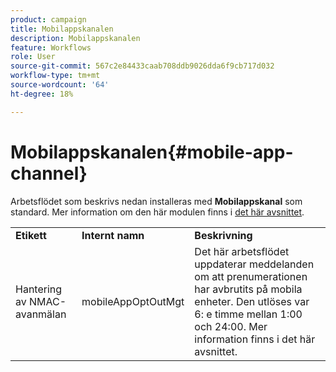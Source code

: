 ```yaml
---
product: campaign
title: Mobilappskanalen
description: Mobilappskanalen
feature: Workflows
role: User
source-git-commit: 567c2e84433caab708ddb9026dda6f9cb717d032
workflow-type: tm+mt
source-wordcount: '64'
ht-degree: 18%

---
```



# Mobilappskanalen{#mobile-app-channel}

Arbetsflödet som beskrivs nedan installeras med **Mobilappskanal** som standard. Mer information om den här modulen finns i [det här avsnittet](../../v8/send/push.md).

<table> 
 <tbody> 
  <tr> 
   <td> <strong>Etikett</strong><br /> </td> 
   <td> <strong>Internt namn</strong><br /> </td> 
   <td> <strong>Beskrivning</strong><br /> </td> 
  </tr> 
  <tr> 
   <td> <span class="uicontrol">Hantering av NMAC-avanmälan</span> <br /> </td> 
   <td> <span class="uicontrol">mobileAppOptOutMgt</span> <br /> </td> 
   <td> Det här arbetsflödet uppdaterar meddelanden om att prenumerationen har avbrutits på mobila enheter. Den utlöses var 6: e timme mellan 1:00 och 24:00. Mer information finns i det här avsnittet</a>.<br /> </td> 
  </tr> 
 </tbody> 
</table>

